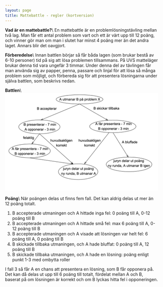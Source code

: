```yaml
---
layout: page
title: Mattebattle - regler (kortversion)
---
```


**Vad är en mattebattle?**\\
En mattebattle är en problemlösningstävling mellan två lag. Man får ett antal problem som vart och ett är värt upp till 12 poäng, och vinner gör man om man i slutet har minst 4 poäng mer än det andra laget. Annars blir det oavgjort.

**Förberedelse**\\
Innan battlen börjar så får båda lagen (som brukar bestå av 6-10 personer) tid på sig att lösa problemen tillsammans. På UVS matteläger brukar denna tid vara ungefär 3 timmar. Under denna del av tävlingen får man använda sig av papper, penna, passare och linjal för att lösa så många problem som möjligt, och förbereda sig för att presentera lösningarna under själva battlen, som beskrivs nedan.

**Battlen**\\
<img style="float: center" src="/imgs/mattebattle.png" alt="drawing" width="800"/>


**Poäng**\\
När poängen delas ut finns fem fall. Det kan aldrig delas ut mer än 12 poäng totalt.
1. B accepterade utmaningen och A hittade inga fel: 0 poäng till A, 0-12 poäng till B
2. B accepterade utmaningen och A hittade små fel: max 6 poäng till A, 0-12 poäng till B
3. B accepterade utmaningen och A visade att lösningen var helt fel: 6 poäng till A, 0 poäng till B
4. B skickade tillbaka utmaningen, och A hade bluffat: 0 poäng till A, 12 poäng till B
5. B skickade tillbaka utmaningen, och A hade en lösning: poäng enligt punkt 1-3 med ombytta roller

I fall 3 så får A en chans att presentera en lösning, som B får opponera på. Det kan då delas ut
upp till 6 poäng till totalt, fördelat mellan A och B, baserat på om lösningen är korrekt och om B
lyckas hitta fel i opponeringen.
